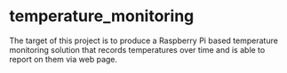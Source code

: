 # temperature_monitoring

The target of this project is to produce a Raspberry Pi based temperature monitoring solution that records temperatures over time and is able to report on them via web page.
